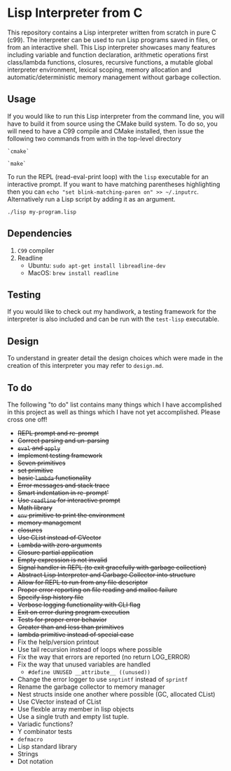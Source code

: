 # Lisp Interpreter from C

This repository contains a Lisp interpreter written from scratch in pure C (c99).
The interpreter can be used to run Lisp programs saved in files, or from an interactive shell.
This Lisp interpreter showcases many features including variable and function declaration, arithmetic operations
first class/lambda functions, closures, recursive functions,
a mutable global interpreter environment, lexical scoping, memory allocation
and automatic/deterministic memory management without garbage collection.

## Usage
If you would like to run this Lisp interpreter from the command line, you will have to
build it from source using the CMake build system. To do so, you will need to have a C99 compile
and CMake installed, then issue the following two commands from with in the top-level directory

    `cmake`

    `make`


To run the REPL (read-eval-print loop) with the `lisp` executable for an interactive prompt.
If you want to have matching parentheses highlighting then you can `echo "set blink-matching-paren on" >> ~/.inputrc`.
Alternatively run a Lisp script by adding it as an argument.

   `./lisp my-program.lisp`

## Dependencies
1. `C99` compiler
2. Readline
    - Ubuntu: `sudo apt-get install libreadline-dev`
    - MacOS: `brew install readline`

## Testing
If you would like to check out my handiwork, a testing framework for the interpreter is also included
and can be run with the `test-lisp` executable.

## Design

To understand in greater detail the design choices which were made in the creation of this interpreter
you may refer to `design.md`.

## To do
The following "to do" list contains many things which I have accomplished in this project as well
as things which I have not yet accomplished. Please cross one off!

- ~~REPL prompt and re-prompt~~
- ~~Correct parsing and un-parsing~~
- ~~`eval` and `apply`~~
- ~~Implement testing framework~~
- ~~Seven primitives~~
- ~~set primitive~~
- ~~basic `lambda` functionality~~
- ~~Error messages and stack trace~~
- ~~Smart indentation in re-prompt'~~
- ~~Use `readline` for interactive prompt~~
- ~~Math library~~
- ~~`env` primitive to print the environment~~
- ~~memory management~~
- ~~closures~~
- ~~Use CList instead of CVector~~
- ~~Lambda with zero arguments~~
- ~~Closure partial application~~
- ~~Empty expression is not invalid~~
- ~~Signal handler in REPL (to exit gracefully with garbage collection)~~
- ~~Abstract Lisp Interpreter and Garbage Collector into structure~~
- ~~Allow for REPL to run from any file descriptor~~
- ~~Proper error reporting on file reading and malloc failure~~
- ~~Specify lisp history file~~
- ~~Verbose logging functionality with CLI flag~~
- ~~Exit on error during program execution~~
- ~~Tests for proper error behavior~~
- ~~Greater than and less than primitives~~
- ~~lambda primitive instead of special case~~
- Fix the help/version printout 
- Use tail recursion instead of loops where possible
- Fix the way that errors are reported (no return LOG_ERROR)
- Fix the way that unused variables are handled
  - `#define UNUSED __attribute__ ((unused))`
- Change the error logger to use `snptintf` instead of `sprintf`
- Rename the garbage collector to memory manager
- Nest structs inside one another where possible (GC, allocated CList)
- Use CVector instead of CList
- Use flexble array member in lisp objects
- Use a single truth and empty list tuple.
- Variadic functions?
- Y combinator tests
- `defmacro`
- Lisp standard library
- Strings
- Dot notation
